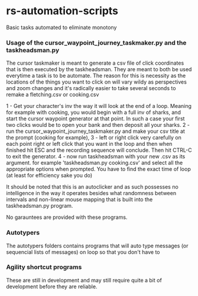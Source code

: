 # rs-automation-scripts
Basic tasks automated to eliminate monotony



### Usage of the cursor_waypoint_journey_taskmaker.py and the taskheadsman.py


The cursor taskmaker is meant to generate a csv file of click coordinates that is then executed by the taskheadsman. They are meant to both be used everytime a task is to be automate. The reason for this is necessity as the locations of the things you want to click on will vary wildy as perspectives and zoom changes and it's radically easier to take several seconds to remake a fletching.csv or cooking.csv

1 - Get your character's inv the way it will look at the end of a loop. Meaning for example with cooking, you would begin with a full inv of sharks, and start the cursor waypoint generator at that point. In such a case your first two clicks would be to open your bank and then deposit all your sharks.
2 - run the cursor_waypoint_journey_taskmaker.py and make your csv title at the prompt (cooking for example),
3 - left or right click very carefully on each point right or left click that you want in the loop and then when finished hit ESC and the recording sequence will conclude. Then hit CTRL-C to exit the generator.
4 - now run taskheadsman with your new .csv as its argument. for example 'taskheadsman.py cooking.csv' and select all the appropriate options when prompted. You have to find the exact time of loop (at least for efficiency sake you do)


It should be noted that this is an autoclicker and as such possesses no intelligence in the way it operates besides what randomness between intervals and non-linear mouse mapping that is built into the taskheadsman.py program.


No garauntees are provided with these programs.



### Autotypers


The autotypers folders contains programs that will auto type messages (or sequencial lists of messages) on loop so that you don't have to




### Agility shortcut programs


These are still in development and may still require quite a bit of development before they are reliable.







